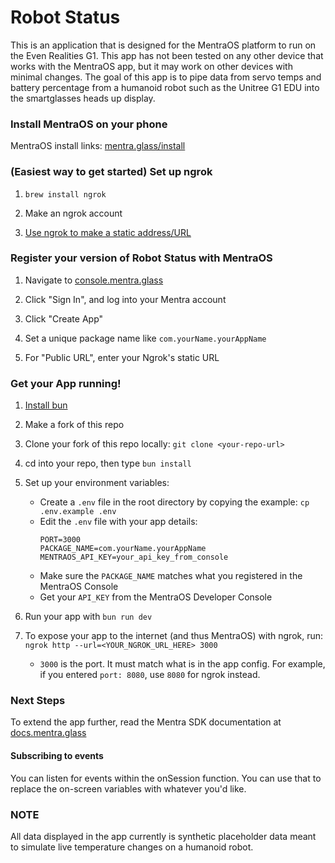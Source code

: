 # Robot Status

This is an application that is designed for the MentraOS platform to run on the Even Realities G1. This app has not been tested on any other device that works with the MentraOS app, but it may work on other devices with minimal changes. The goal of this app is to pipe data from servo temps and battery percentage from a humanoid robot such as the Unitree G1 EDU into the smartglasses heads up display.

### Install MentraOS on your phone

MentraOS install links: [mentra.glass/install](https://mentra.glass/install)

### (Easiest way to get started) Set up ngrok

1. `brew install ngrok`

2. Make an ngrok account

3. [Use ngrok to make a static address/URL](https://dashboard.ngrok.com/)

### Register your version of Robot Status with MentraOS

1. Navigate to [console.mentra.glass](https://console.mentra.glass/)

2. Click "Sign In", and log into your Mentra account

3. Click "Create App"

4. Set a unique package name like `com.yourName.yourAppName`

5. For "Public URL", enter your Ngrok's static URL

### Get your App running!

1. [Install bun](https://bun.sh/docs/installation)

2. Make a fork of this repo

3. Clone your fork of this repo locally: `git clone <your-repo-url>`

4. cd into your repo, then type `bun install`

5. Set up your environment variables:
   * Create a `.env` file in the root directory by copying the example: `cp .env.example .env`
   * Edit the `.env` file with your app details:
     ```
     PORT=3000
     PACKAGE_NAME=com.yourName.yourAppName
     MENTRAOS_API_KEY=your_api_key_from_console
     ```
   * Make sure the `PACKAGE_NAME` matches what you registered in the MentraOS Console
   * Get your `API_KEY` from the MentraOS Developer Console

6. Run your app with `bun run dev`

7. To expose your app to the internet (and thus MentraOS) with ngrok, run: `ngrok http --url=<YOUR_NGROK_URL_HERE> 3000`
    * `3000` is the port. It must match what is in the app config. For example, if you entered `port: 8080`, use `8080` for ngrok instead.


### Next Steps

To extend the app further, read the Mentra SDK documentation at [docs.mentra.glass](https://docs.mentra.glass/core-concepts)

#### Subscribing to events

You can listen for events within the onSession function. You can use that to replace the on-screen variables with whatever you'd like.

### NOTE

All data displayed in the app currently is synthetic placeholder data meant to simulate live temperature changes on a humanoid robot.

